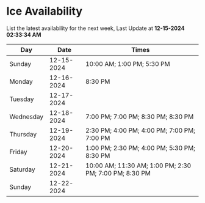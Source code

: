# Ice Availability

List the latest availability for the next week, Last Update at **12-15-2024 02:33:34 AM**

| Day         | Date        | Times       |
| ----------- | ----------- | ----------- |
|Sunday|12-15-2024|10:00 AM; 1:00 PM; 5:30 PM|
|Monday|12-16-2024|8:30 PM|
|Tuesday|12-17-2024||
|Wednesday|12-18-2024|7:00 PM; 7:00 PM; 8:30 PM; 8:30 PM|
|Thursday|12-19-2024|2:30 PM; 4:00 PM; 4:00 PM; 7:00 PM; 7:00 PM|
|Friday|12-20-2024|1:00 PM; 2:30 PM; 4:00 PM; 5:30 PM; 8:30 PM|
|Saturday|12-21-2024|10:00 AM; 11:30 AM; 1:00 PM; 2:30 PM; 7:00 PM; 8:30 PM|
|Sunday|12-22-2024||
